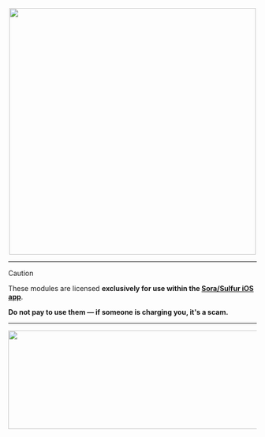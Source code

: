 
<div align="center"> 


  <img src="https://github.com/hero-heilun/sources/blob/main/asset.png?raw=true" width="500px">


</div>

---
> [!CAUTION] 
> These modules are licensed **exclusively for use within the [Sora/Sulfur iOS app](https://github.com/cranci1/Sora)**.
>
> **Do not pay to use them — if someone is charging you, it's a scam.**  

---
<img src="https://i.ibb.co/BHKwFDdT/Its-2000-x-500-px.png" alt="" width="1020" height="200">

